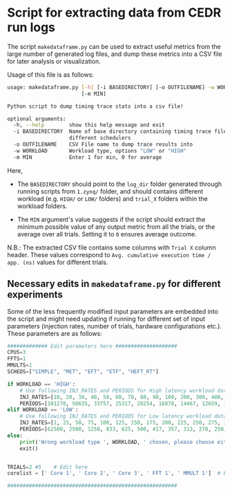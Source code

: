 # Script for extracting data from CEDR run logs

The script `makedataframe.py` can be used to extract useful metrics from the large number of generated log files, and dump these metrics into a CSV file for later analysis or visualization.

Usage of this file is as follows:

```bash
usage: makedataframe.py [-h] [-i BASEDIRECTORY] [-o OUTFILENAME] -w WORKLOAD
                        [-m MIN]

Python script to dump timing trace stats into a csv file!

optional arguments:
  -h, --help        show this help message and exit
  -i BASEDIRECTORY  Name of base directory containing timing trace files for
                    different schedulers
  -o OUTFILENAME    CSV File name to dump trace results into
  -w WORKLOAD       Workload type, options "LOW" or "HIGH"
  -m MIN            Enter 1 for min, 0 for average
```

Here,
* The `BASEDIRECTORY` should point to the `log_dir` folder generated through running scripts from `1.zynq/` folder, and should contains different workload (e.g. `HIGH/` or `LOW/` folders) and `trial_X` folders within the workload folders.

* The `MIN` argument's value suggests if the script should extract the minimum possible value of any output metric from all the trials, or the average over all trials. Setting it to `0` ensures average outcome.

N.B.: The extracted CSV file contains some columns with `Trial X` column header. These values correspond to `Avg. cumulative execution time / app. (ns)` values for different trials.


## Necessary edits in `makedataframe.py` for different experiments
Some of the less frequently modified input parameters are embedded into the script and might need updating if running for different set of input parameters (injection rates, number of trials, hardware configurations etc.).
These parameters are as follows:

```python
############# Edit parameters here ####################
CPUS=3
FFTS=1
MMULTS=1
SCHEDS=["SIMPLE", "MET", "EFT", "ETF", "HEFT_RT"]

if WORKLOAD == 'HIGH':
    # Use following INJ_RATES and PERIODS for High latency workload data, Update if needed
    INJ_RATES=[10, 20, 30, 40, 50, 60, 70, 80, 90, 100, 200, 300, 400, 500, 600, 700, 800, 900, 1000, 1100, 1200, 1300, 1400, 1500, 1600, 1700, 1800, 1900, 2000]
    PERIODS=[101270, 50635, 33757, 25317, 20254, 16878, 14467, 12659, 11252, 10127, 5063, 3376, 2532, 2025, 1688, 1447, 1266, 1125, 1013, 921, 844, 779, 723, 675, 633, 596, 563, 533, 506]
elif WORKLOAD == 'LOW':
    # Use following INJ_RATES and PERIODS for Low latency workload data, Update if needed
    INJ_RATES=[1, 25, 50, 75, 100, 125, 150, 175, 200, 225, 250, 275, 300, 325, 350, 375, 400, 425, 450, 500, 550, 600, 650, 700, 750, 800, 850, 900, 950] #, 1000]
    PERIODS=[62500, 2500, 1250, 833, 625, 500, 417, 357, 313, 278, 250, 227, 208, 192, 179, 167, 156, 147, 139, 125, 114, 104, 96, 89, 83, 78, 74, 69, 66] #, 63]
else:
    print('Wrong workload type ', WORKLOAD, ' chosen, please choose either "HIGH" or "LOW"!')
    exit()


TRIALS=2 #5    # Edit here
corelist = [' Core 1', ' Core 2', ' Core 3', ' FFT 1', ' MMULT 1']  # Edit here

#######################################################
```
